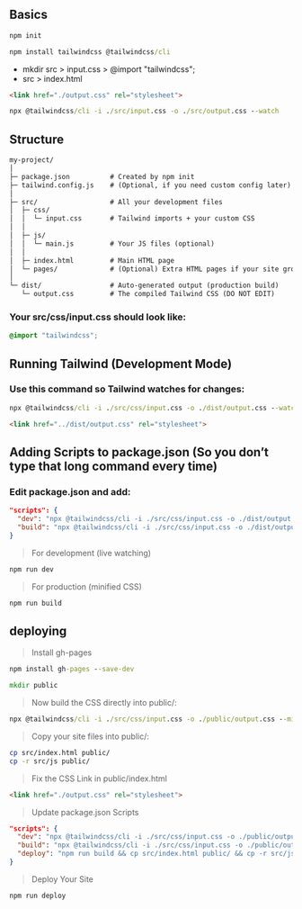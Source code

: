 ## Basics
```cmd
npm init
```
```cmd
npm install tailwindcss @tailwindcss/cli
```

+ mkdir src > input.css >  @import "tailwindcss";
+ src > index.html
```html
<link href="./output.css" rel="stylesheet">
```
```cmd
npx @tailwindcss/cli -i ./src/input.css -o ./src/output.css --watch
```

## Structure
```md
my-project/
│
├─ package.json          # Created by npm init
├─ tailwind.config.js    # (Optional, if you need custom config later)
│
├─ src/                  # All your development files
│  ├─ css/
│  │  └─ input.css       # Tailwind imports + your custom CSS
│  │
│  ├─ js/
│  │  └─ main.js         # Your JS files (optional)
│  │
│  ├─ index.html         # Main HTML page
│  └─ pages/             # (Optional) Extra HTML pages if your site grows
│
└─ dist/                 # Auto-generated output (production build)
   └─ output.css         # The compiled Tailwind CSS (DO NOT EDIT)

```

### Your src/css/input.css should look like:
```css
@import "tailwindcss";
```


## Running Tailwind (Development Mode)
### Use this command so Tailwind watches for changes:
```cmd
npx @tailwindcss/cli -i ./src/css/input.css -o ./dist/output.css --watch
```
```html
<link href="../dist/output.css" rel="stylesheet">
```

## Adding Scripts to package.json (So you don’t type that long command every time)
### Edit package.json and add:
```json
"scripts": {
  "dev": "npx @tailwindcss/cli -i ./src/css/input.css -o ./dist/output.css --watch",
  "build": "npx @tailwindcss/cli -i ./src/css/input.css -o ./dist/output.css --minify"
}
```
> For development (live watching)
```cmd
npm run dev    
```
>  For production (minified CSS)
```cmd
npm run build  
```
## deploying
> Install gh-pages
```cmd
npm install gh-pages --save-dev
```
```cmd
mkdir public
```
> Now build the CSS directly into public/:
```cmd
npx @tailwindcss/cli -i ./src/css/input.css -o ./public/output.css --minify
```
> Copy your site files into public/:
```bash
cp src/index.html public/
cp -r src/js public/
```
> Fix the CSS Link in public/index.html
```html
<link href="./output.css" rel="stylesheet">
```
> Update package.json Scripts

```json
"scripts": {
  "dev": "npx @tailwindcss/cli -i ./src/css/input.css -o ./public/output.css --watch",
  "build": "npx @tailwindcss/cli -i ./src/css/input.css -o ./public/output.css --minify",
  "deploy": "npm run build && cp src/index.html public/ && cp -r src/js public/ && gh-pages -d public"
}
```
> Deploy Your Site

```bash
npm run deploy
```
